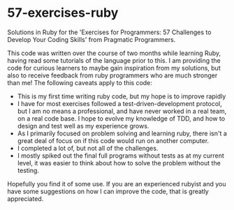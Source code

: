# 57-exercises-ruby
Solutions in Ruby for the 'Exercises for Programmers: 57 Challenges to Develop Your Coding Skills' from Pragmatic Programmers.

This code was written over the course of two months while learning Ruby, having read some tutorials of the language prior to this.
I am providing the code for curious learners to maybe gain inspiration from my solutions, but also to receive feedback from ruby programmers who are much stronger than me!
The following caveats apply to this code:
 * This is my first time writing ruby code, but my hope is to improve rapidly
 * I have for most exercises followed a test-driven-development protocol, but I am no means a professional, and have never worked in a real team, on a real code base. I hope to evolve my knowledge of TDD, and how to design and test well as my experience grows.
 * As I primarily focused on problem solving and learning ruby, there isn't a great deal of focus on if this code would run on another computer.
 * I completed a lot of, but not all of the challenges.
 * I mostly spiked out the final full programs without tests as at my current level, it was easier to think about how to solve the problem without the testing.
 
Hopefully you find it of some use. If you are an experienced rubyist and you have some suggestions on how I can improve the code, that is greatly appreciated.
